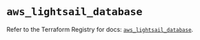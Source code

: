 # `aws_lightsail_database`

Refer to the Terraform Registry for docs: [`aws_lightsail_database`](https://registry.terraform.io/providers/hashicorp/aws/6.14.0/docs/resources/lightsail_database).
